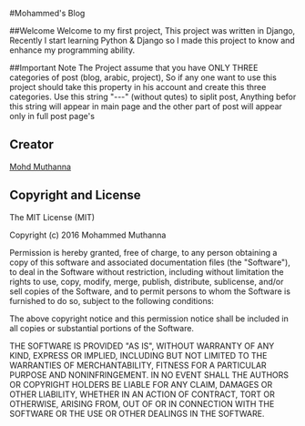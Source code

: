 #Mohammed's Blog

##Welcome
Welcome to my first project, This project was written in Django, Recently I start learning Python & Django so I made this project to know and enhance my programming ability.

##Important Note
The Project assume that you have ONLY THREE categories of post (blog, arabic, project), So if any one want to use this project should take this property in his account and create this three categories.
Use this string "---" (without qutes) to siplit post, Anything befor this string will appear in main page and the other part of post will appear only in full post page's

## Creator
[Mohd Muthanna][1]


## Copyright and License
The MIT License (MIT)

Copyright (c) 2016 Mohammed Muthanna

Permission is hereby granted, free of charge, to any person obtaining a copy
of this software and associated documentation files (the "Software"), to deal
in the Software without restriction, including without limitation the rights
to use, copy, modify, merge, publish, distribute, sublicense, and/or sell
copies of the Software, and to permit persons to whom the Software is
furnished to do so, subject to the following conditions:

The above copyright notice and this permission notice shall be included in all
copies or substantial portions of the Software.

THE SOFTWARE IS PROVIDED "AS IS", WITHOUT WARRANTY OF ANY KIND, EXPRESS OR
IMPLIED, INCLUDING BUT NOT LIMITED TO THE WARRANTIES OF MERCHANTABILITY,
FITNESS FOR A PARTICULAR PURPOSE AND NONINFRINGEMENT. IN NO EVENT SHALL THE
AUTHORS OR COPYRIGHT HOLDERS BE LIABLE FOR ANY CLAIM, DAMAGES OR OTHER
LIABILITY, WHETHER IN AN ACTION OF CONTRACT, TORT OR OTHERWISE, ARISING FROM,
OUT OF OR IN CONNECTION WITH THE SOFTWARE OR THE USE OR OTHER DEALINGS IN THE
SOFTWARE.



  [1]: http://www.mohd.im
